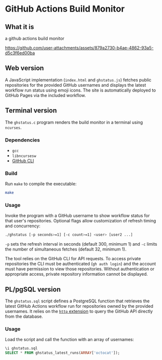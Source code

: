 # GitHub Actions Build Monitor

## What it is

a github actions build monitor

https://github.com/user-attachments/assets/879a2730-b4ae-4862-93a5-d5c3f6ed00ba

## Web version

A JavaScript implementation (`index.html` and `ghstatus.js`) fetches public
repositories for the provided GitHub usernames and displays the latest workflow
run status using emoji icons. The site is automatically deployed to GitHub
Pages via the included workflow.

## Terminal version

The `ghstatus.c` program renders the build monitor in a terminal using
`ncurses`.

### Dependencies

- `gcc`
- `libncursesw`
- [GitHub CLI](https://cli.github.com/)

### Build

Run `make` to compile the executable:

```sh
make
```

### Usage

Invoke the program with a GitHub username to show workflow status for that
user's repositories. Optional flags allow customization of refresh timing and
concurrency:

```sh
./ghstatus [-p seconds>=1] [-c count>=1] <user> [user2 ...]
```

`-p` sets the refresh interval in seconds (default 300, minimum 1) and `-c`
limits the number of simultaneous fetches (default 32, minimum 1).

The tool relies on the GitHub CLI for API requests. To access private
repositories the CLI must be authenticated (`gh auth login`) and the account
must have permission to view those repositories. Without authentication or
appropriate access, private repository information cannot be displayed.

## PL/pgSQL version

The `ghstatus.sql` script defines a PostgreSQL function that retrieves the
latest GitHub Actions workflow run for repositories owned by the provided
usernames. It relies on the [`http` extension](https://github.com/pramsey/pgsql-http)
to query the GitHub API directly from the database.

### Usage

Load the script and call the function with an array of usernames:

```sql
\i ghstatus.sql
SELECT * FROM ghstatus_latest_runs(ARRAY['octocat']);
```
